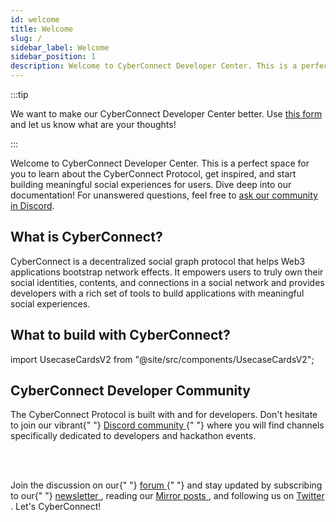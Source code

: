 ```yaml
---
id: welcome
title: Welcome
slug: /
sidebar_label: Welcome
sidebar_position: 1
description: Welcome to CyberConnect Developer Center. This is a perfect space for you to learn about the CyberConnect Protocol, get inspired, and start building meaningful social experiences for users.
---
```


:::tip

We want to make our CyberConnect Developer Center better. Use [this form](https://9txmc3wk3bc.typeform.com/to/Oapbu1SX) and let us know what are your thoughts!

:::

Welcome to CyberConnect Developer Center. This is a perfect space for you to learn about the CyberConnect Protocol, get inspired, and start building meaningful social experiences for users. Dive deep into our documentation! For unanswered questions, feel free to [ask our community in Discord](https://discord.com/invite/cUc8VRGmPs).

## What is CyberConnect?

CyberConnect is a decentralized social graph protocol that helps Web3 applications bootstrap network effects. It empowers users to truly own their social identities, contents, and connections in a social network and provides developers with a rich set of tools to build applications with meaningful social experiences.

## What to build with CyberConnect?

import UsecaseCardsV2 from "@site/src/components/UsecaseCardsV2";

<UsecaseCardsV2 />

<div className="welcomeCard">
    <h2 className="anchor" id="cyberconnect-developer-community">
        CyberConnect Developer Community
        <a
            className="hash-link"
            href="#cyberconnect-developer-community"
            title="Direct link to heading"></a>
    </h2>
    <p>
        The CyberConnect Protocol is built with and for developers. Don't
        hesitate to join our vibrant{" "}
        <a
            href="https://discord.com/invite/cUc8VRGmPs"
            target="_blank"
            rel="noopener noreferrer">
            Discord community
        </a>{" "}
        where you will find channels specifically dedicated to developers and
        hackathon events.
    </p>
    <br></br>
    <p>
    Join the discussion on our{" "}
        <a
            href="https://forum.cyberconnect.me/"
            target="_blank"
            rel="noopener noreferrer">
            forum
        </a>{" "}
        and stay updated by subscribing to our{" "}
        <a
            href="https://www.getrevue.co/profile/cyberconnect"
            target="_blank"
            rel="noopener noreferrer">
            newsletter
        </a>
        , reading our <a
            href="https://mirror.xyz/cyberlab.eth"
            target="_blank"
            rel="noopener noreferrer">
            Mirror posts
        </a>, and following us on <a
            href="https://twitter.com/CyberConnectHQ"
            target="_blank"
            rel="noopener noreferrer">
            Twitter
        </a>. Let's CyberConnect!
    </p>
</div>

